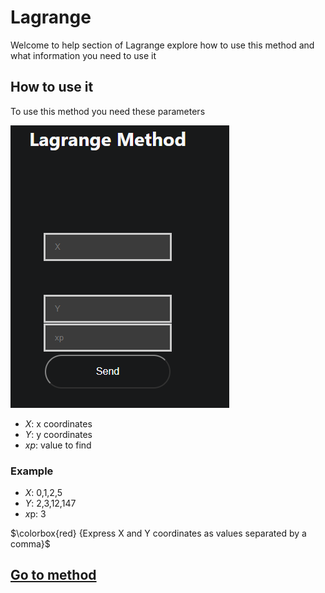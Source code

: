 # Lagrange

Welcome to help section of Lagrange explore how to use this method and what information you need to use it

## How to use it

To use this method you need these parameters

![Input](../../static/img/blog/lagrange.png)

- $X$: x coordinates
- $Y$: y coordinates
- $xp$: value to find

### Example 

-   $X$: 0,1,2,5
-   $Y$: 2,3,12,147
-   $x$p: 3

$\colorbox{red} {Express X and Y coordinates as values separated by a comma}$

## [Go to method](../../methods/interpolation/lagrange)